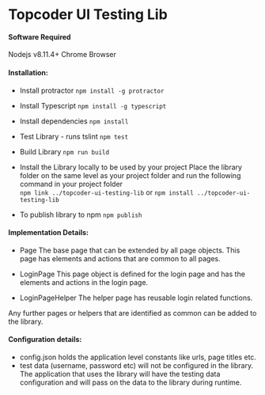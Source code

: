 # Topcoder UI Testing Lib

#### Software Required
Nodejs v8.11.4+
Chrome Browser

#### Installation:

- Install protractor
  `npm install -g protractor`
- Install Typescript
  `npm install -g typescript`
- Install dependencies
  `npm install`
- Test Library - runs tslint
  `npm test`
- Build Library 
  `npm run build`

- Install the Library locally to be used by your project
    Place the library folder on the same level as your project folder and run the following command in your project folder  
    `npm link ../topcoder-ui-testing-lib` or
    `npm install ../topcoder-ui-testing-lib`

- To publish library to npm
   `npm publish` 


#### Implementation Details:

- Page
    The base page that can be extended by all page objects. This page has elements and actions that are common to all pages.

- LoginPage
    This page object is defined for the login page and has the elements and actions in the login page. 

- LoginPageHelper
    The helper page has reusable login related functions.

Any further pages or helpers that are identified as common can be added to the library.

#### Configuration details:
- config.json holds the application level constants like urls, page titles etc.
- test data (username, password etc) will not be configured in the library. The application that uses the library will have the testing data configuration and will pass on the data to the library during runtime.            
